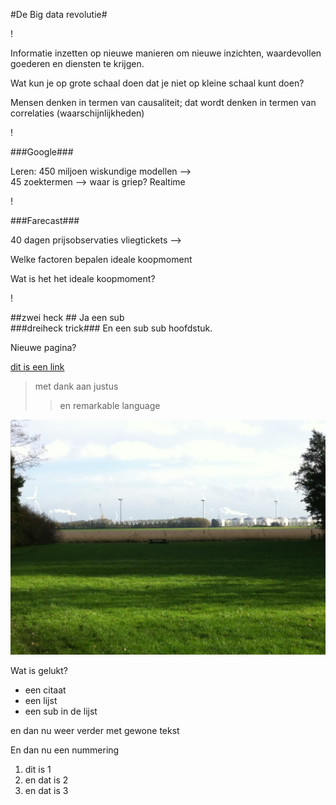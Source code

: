 #De Big data revolutie#

!

Informatie inzetten op nieuwe manieren om nieuwe inzichten, waardevollen goederen en diensten te krijgen.

Wat kun je op grote schaal doen dat je niet op kleine schaal kunt doen?

Mensen denken in termen van causaliteit; dat wordt denken in termen van correlaties (waarschijnlijkheden)
 
!

###Google###

Leren: 450 miljoen wiskundige modellen -->	
45 zoektermen --> waar is griep? Realtime 

!

###Farecast###

40 dagen prijsobservaties vliegtickets -->

Welke factoren bepalen ideale koopmoment

Wat is het het ideale koopmoment?

!







##zwei heck ##
Ja een sub		
###dreiheck trick###
En een sub sub hoofdstuk.


Nieuwe pagina?

[dit is een link](http://www.nu.nl)

>met dank aan justus
>>en remarkable language


![Dit is een afbeelding](IMG_0827.jpg)



Wat is gelukt?

- een citaat
- een lijst
- een sub in de lijst






en dan nu weer verder met gewone tekst


En dan nu een nummering

1. dit is 1
2. en dat is 2
3. en dat is 3






